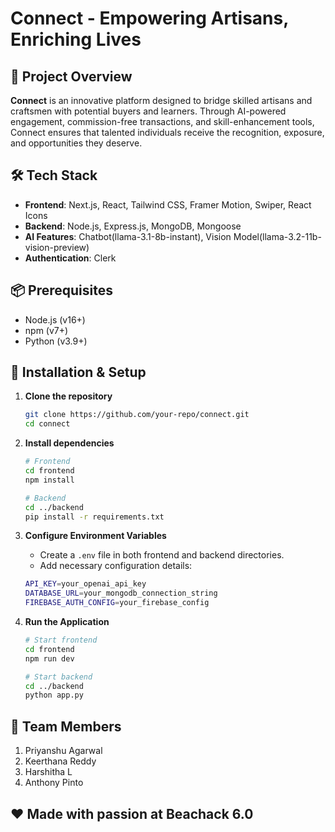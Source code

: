 # Connect - Empowering Artisans, Enriching Lives

## 🚀 Project Overview
**Connect** is an innovative platform designed to bridge skilled artisans and craftsmen with potential buyers and learners. Through AI-powered engagement, commission-free transactions, and skill-enhancement tools, Connect ensures that talented individuals receive the recognition, exposure, and opportunities they deserve.


## 🛠 Tech Stack
- **Frontend**: Next.js, React, Tailwind CSS, Framer Motion, Swiper, React Icons  
- **Backend**: Node.js, Express.js, MongoDB, Mongoose  
- **AI Features**: Chatbot(llama-3.1-8b-instant), Vision Model(llama-3.2-11b-vision-preview) 
- **Authentication**: Clerk

## 📦 Prerequisites
- Node.js (v16+)
- npm (v7+)
- Python (v3.9+)

## 🔧 Installation & Setup

1. **Clone the repository**
   ```bash
   git clone https://github.com/your-repo/connect.git
   cd connect
   ```

2. **Install dependencies**
   ```bash
   # Frontend
   cd frontend
   npm install

   # Backend
   cd ../backend
   pip install -r requirements.txt
   ```

3. **Configure Environment Variables**
   - Create a `.env` file in both frontend and backend directories.
   - Add necessary configuration details:
   
   ```bash
   API_KEY=your_openai_api_key
   DATABASE_URL=your_mongodb_connection_string
   FIREBASE_AUTH_CONFIG=your_firebase_config
   ```

4. **Run the Application**
   ```bash
   # Start frontend
   cd frontend
   npm run dev

   # Start backend
   cd ../backend
   python app.py
   ```

## 👥 Team Members
1. Priyanshu Agarwal
2. Keerthana Reddy
3. Harshitha L
4. Anthony Pinto

## ❤️ Made with passion at Beachack 6.0
